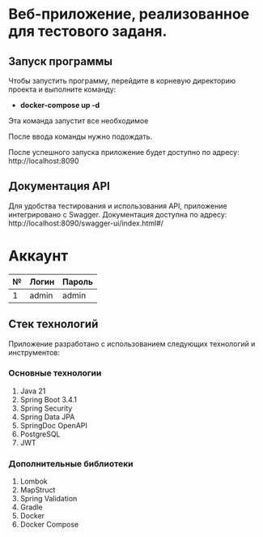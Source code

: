 #  Веб-приложение, реализованное для тестового заданя.

## Запуск программы

Чтобы запустить программу, перейдите в корневую директорию проекта и выполните команду:
- **docker-compose up -d**

Эта команда запустит все необходимое

После ввода команды нужно подождать.

После успешного запуска приложение будет доступно по адресу:
http://localhost:8090

## Документация API
Для удобства тестирования и использования API, приложение интегрировано с Swagger.
Документация доступна по адресу:
http://localhost:8090/swagger-ui/index.html#/

# Аккаунт
| №  | Логин  | Пароль | 
|----|--------|--------|
| 1  | admin  | admin  | 



## Стек технологий

Приложение разработано с использованием следующих технологий и инструментов:

### Основные технологии
1. Java 21
2. Spring Boot 3.4.1 
3. Spring Security 
4. Spring Data JPA
5. SpringDoc OpenAPI 
6. PostgreSQL 
7. JWT 

### Дополнительные библиотеки
1. Lombok 
2. MapStruct 
3. Spring Validation 
4. Gradle
5. Docker
5. Docker Compose 